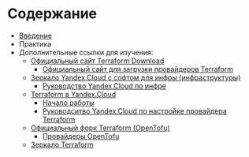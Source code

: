 # Содержание

- [Введение](https://github.com/lamjob1993/terraform-monitoring/tree/main/terraform/beggining)
- Практика
- Дополнительные ссылки для изучения:
  - [Официальный сайт Terraform Download](https://developer.hashicorp.com/terraform/install#linux)
    - [Официальный сайт для загрузки провайдеров Terraform](https://registry.terraform.io/browse/providers)
  - [Зеркало Yandex.Cloud с софтом для инфры (инфраструктуры)](https://mirror.yandex.ru/)
    - [Руководство Yandex.Cloud по инфре](https://yandex.cloud/ru/docs/tutorials/)
  - [Terraform в Yandex.Cloud](https://yandex.cloud/ru/blog/posts/2019/03/terraform)
    - [Начало работы](https://yandex.cloud/ru/docs/tutorials/infrastructure-management/terraform-quickstart)
    - [Руководситво Yandex.Cloud по настройке провайдера Terraform](https://yandex.cloud/ru/docs/ydb/terraform/install)
  - [Официальный форк Terraform (OpenTofu)](https://opentofu.org/docs/intro/install/deb/)
    - [Провайдеры OpenTofu](https://search.opentofu.org/providers)
  - [Зеркало Terraform ](https://terraform-registry-mirror.ru/)
